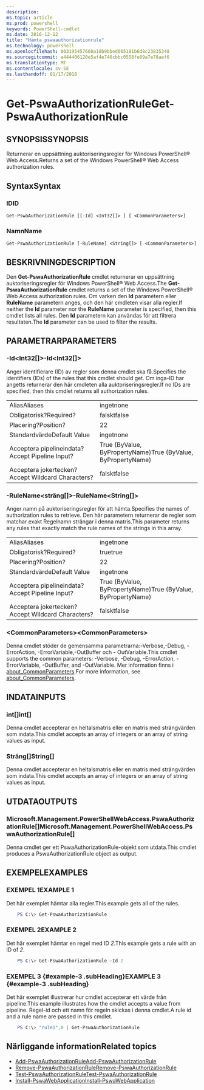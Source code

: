 ```yaml
---
description: 
ms.topic: article
ms.prod: powershell
keywords: PowerShell-cmdlet
ms.date: 2016-12-12
title: "Hämta pswaauthorizationrule"
ms.technology: powershell
ms.openlocfilehash: 003195457660a18b9bbed065181b6d8c23835348
ms.sourcegitcommit: a444406120e5af4e746cbbc0558fe89a7e78aef6
ms.translationtype: MT
ms.contentlocale: sv-SE
ms.lasthandoff: 01/17/2018
---
```

# <a name="get-pswaauthorizationrule"></a><span data-ttu-id="b95d4-103">Get-PswaAuthorizationRule</span><span class="sxs-lookup"><span data-stu-id="b95d4-103">Get-PswaAuthorizationRule</span></span>

## <a name="synopsis"></a><span data-ttu-id="b95d4-104">SYNOPSIS</span><span class="sxs-lookup"><span data-stu-id="b95d4-104">SYNOPSIS</span></span>

<span data-ttu-id="b95d4-105">Returnerar en uppsättning auktoriseringsregler för Windows PowerShell® Web Access.</span><span class="sxs-lookup"><span data-stu-id="b95d4-105">Returns a set of the Windows PowerShell® Web Access authorization rules.</span></span>

## <a name="syntax"></a><span data-ttu-id="b95d4-106">Syntax</span><span class="sxs-lookup"><span data-stu-id="b95d4-106">Syntax</span></span>

### <a name="id"></a><span data-ttu-id="b95d4-107">ID</span><span class="sxs-lookup"><span data-stu-id="b95d4-107">ID</span></span>
```
Get-PswaAuthorizationRule [[-Id] <Int32[]> ] [ <CommonParameters>]
```

### <a name="name"></a><span data-ttu-id="b95d4-108">Namn</span><span class="sxs-lookup"><span data-stu-id="b95d4-108">Name</span></span>
```
Get-PswaAuthorizationRule [-RuleName] <String[]> [ <CommonParameters>]
```

## <a name="description"></a><span data-ttu-id="b95d4-109">BESKRIVNING</span><span class="sxs-lookup"><span data-stu-id="b95d4-109">DESCRIPTION</span></span>

<span data-ttu-id="b95d4-110">Den **Get-PswaAuthorizationRule** cmdlet returnerar en uppsättning auktoriseringsregler för Windows PowerShell® Web Access.</span><span class="sxs-lookup"><span data-stu-id="b95d4-110">The **Get-PswaAuthorizationRule** cmdlet returns a set of the Windows PowerShell® Web Access authorization rules.</span></span>
<span data-ttu-id="b95d4-111">Om varken den **Id** parametern eller **RuleName** parametern anges, och den här cmdleten visar alla regler.</span><span class="sxs-lookup"><span data-stu-id="b95d4-111">If neither the **Id** parameter nor the **RuleName** parameter is specified, then this cmdlet lists all rules.</span></span> <span data-ttu-id="b95d4-112">Den **Id** parametern kan användas för att filtrera resultaten.</span><span class="sxs-lookup"><span data-stu-id="b95d4-112">The **Id** parameter can be used to filter the results.</span></span>

## <a name="parameters"></a><span data-ttu-id="b95d4-113">PARAMETRAR</span><span class="sxs-lookup"><span data-stu-id="b95d4-113">PARAMETERS</span></span>

### <a name="-idltint32gt"></a><span data-ttu-id="b95d4-114">-Id&lt;Int32\[\]&gt;</span><span class="sxs-lookup"><span data-stu-id="b95d4-114">-Id&lt;Int32\[\]&gt;</span></span>

<span data-ttu-id="b95d4-115">Anger identifierare (ID) av regler som denna cmdlet ska få.</span><span class="sxs-lookup"><span data-stu-id="b95d4-115">Specifies the identifiers (IDs) of the rules that this cmdlet should get.</span></span> <span data-ttu-id="b95d4-116">Om inga-ID har angetts returnerar den här cmdleten alla auktoriseringsregler.</span><span class="sxs-lookup"><span data-stu-id="b95d4-116">If no IDs are specified, then this cmdlet returns all authorization rules.</span></span>

|||  
|-|-|
| <span data-ttu-id="b95d4-117">Alias</span><span class="sxs-lookup"><span data-stu-id="b95d4-117">Aliases</span></span>                              | <span data-ttu-id="b95d4-118">inget</span><span class="sxs-lookup"><span data-stu-id="b95d4-118">none</span></span>                                 |
| <span data-ttu-id="b95d4-119">Obligatorisk?</span><span class="sxs-lookup"><span data-stu-id="b95d4-119">Required?</span></span>                            | <span data-ttu-id="b95d4-120">falskt</span><span class="sxs-lookup"><span data-stu-id="b95d4-120">false</span></span>                                |
| <span data-ttu-id="b95d4-121">Placering?</span><span class="sxs-lookup"><span data-stu-id="b95d4-121">Position?</span></span>                            | <span data-ttu-id="b95d4-122">2</span><span class="sxs-lookup"><span data-stu-id="b95d4-122">2</span></span>                                    |
| <span data-ttu-id="b95d4-123">Standardvärde</span><span class="sxs-lookup"><span data-stu-id="b95d4-123">Default Value</span></span>                        | <span data-ttu-id="b95d4-124">inget</span><span class="sxs-lookup"><span data-stu-id="b95d4-124">none</span></span>                                 |
| <span data-ttu-id="b95d4-125">Acceptera pipelineindata?</span><span class="sxs-lookup"><span data-stu-id="b95d4-125">Accept Pipeline Input?</span></span>               | <span data-ttu-id="b95d4-126">True (ByValue, ByPropertyName)</span><span class="sxs-lookup"><span data-stu-id="b95d4-126">True (ByValue, ByPropertyName)</span></span>       |
| <span data-ttu-id="b95d4-127">Acceptera jokertecken?</span><span class="sxs-lookup"><span data-stu-id="b95d4-127">Accept Wildcard Characters?</span></span>          | <span data-ttu-id="b95d4-128">falskt</span><span class="sxs-lookup"><span data-stu-id="b95d4-128">false</span></span>                                |

### <a name="-rulenameltstringgt"></a><span data-ttu-id="b95d4-129">-RuleName&lt;sträng\[\]&gt;</span><span class="sxs-lookup"><span data-stu-id="b95d4-129">-RuleName&lt;String\[\]&gt;</span></span>

<span data-ttu-id="b95d4-130">Anger namn på auktoriseringsregler för att hämta.</span><span class="sxs-lookup"><span data-stu-id="b95d4-130">Specifies the names of authorization rules to retrieve.</span></span> <span data-ttu-id="b95d4-131">Den här parametern returnerar de regler som matchar exakt Regelnamn strängar i denna matris.</span><span class="sxs-lookup"><span data-stu-id="b95d4-131">This parameter returns any rules that exactly match the rule names of the strings in this array.</span></span>

|||  
|-|-|
| <span data-ttu-id="b95d4-132">Alias</span><span class="sxs-lookup"><span data-stu-id="b95d4-132">Aliases</span></span>                              | <span data-ttu-id="b95d4-133">inget</span><span class="sxs-lookup"><span data-stu-id="b95d4-133">none</span></span>                                 |
| <span data-ttu-id="b95d4-134">Obligatorisk?</span><span class="sxs-lookup"><span data-stu-id="b95d4-134">Required?</span></span>                            | <span data-ttu-id="b95d4-135">true</span><span class="sxs-lookup"><span data-stu-id="b95d4-135">true</span></span>                                 |
| <span data-ttu-id="b95d4-136">Placering?</span><span class="sxs-lookup"><span data-stu-id="b95d4-136">Position?</span></span>                            | <span data-ttu-id="b95d4-137">2</span><span class="sxs-lookup"><span data-stu-id="b95d4-137">2</span></span>                                    |
| <span data-ttu-id="b95d4-138">Standardvärde</span><span class="sxs-lookup"><span data-stu-id="b95d4-138">Default Value</span></span>                        | <span data-ttu-id="b95d4-139">inget</span><span class="sxs-lookup"><span data-stu-id="b95d4-139">none</span></span>                                 |
| <span data-ttu-id="b95d4-140">Acceptera pipelineindata?</span><span class="sxs-lookup"><span data-stu-id="b95d4-140">Accept Pipeline Input?</span></span>               | <span data-ttu-id="b95d4-141">True (ByValue, ByPropertyName)</span><span class="sxs-lookup"><span data-stu-id="b95d4-141">True (ByValue, ByPropertyName)</span></span>       |
| <span data-ttu-id="b95d4-142">Acceptera jokertecken?</span><span class="sxs-lookup"><span data-stu-id="b95d4-142">Accept Wildcard Characters?</span></span>          | <span data-ttu-id="b95d4-143">falskt</span><span class="sxs-lookup"><span data-stu-id="b95d4-143">false</span></span>                                |

### <a name="ltcommonparametersgt"></a><span data-ttu-id="b95d4-144">&lt;CommonParameters&gt;</span><span class="sxs-lookup"><span data-stu-id="b95d4-144">&lt;CommonParameters&gt;</span></span>

<span data-ttu-id="b95d4-145">Denna cmdlet stöder de gemensamma parametrarna:-Verbose,-Debug, - ErrorAction, -ErrorVariable,-OutBuffer och - OutVariable.</span><span class="sxs-lookup"><span data-stu-id="b95d4-145">This cmdlet supports the common parameters: -Verbose, -Debug, -ErrorAction, -ErrorVariable, -OutBuffer, and -OutVariable.</span></span>
<span data-ttu-id="b95d4-146">Mer information finns i [about_CommonParameters](http://go.microsoft.com/fwlink/p/?LinkID=113216).</span><span class="sxs-lookup"><span data-stu-id="b95d4-146">For more information, see [about_CommonParameters](http://go.microsoft.com/fwlink/p/?LinkID=113216).</span></span>

## <a name="inputs"></a><span data-ttu-id="b95d4-147">INDATA</span><span class="sxs-lookup"><span data-stu-id="b95d4-147">INPUTS</span></span>

### <a name="int"></a><span data-ttu-id="b95d4-148">int\[\]</span><span class="sxs-lookup"><span data-stu-id="b95d4-148">int\[\]</span></span>

<span data-ttu-id="b95d4-149">Denna cmdlet accepterar en heltalsmatris eller en matris med strängvärden som indata.</span><span class="sxs-lookup"><span data-stu-id="b95d4-149">This cmdlet accepts an array of integers or an array of string values as input.</span></span>

### <a name="string"></a><span data-ttu-id="b95d4-150">Sträng\[\]</span><span class="sxs-lookup"><span data-stu-id="b95d4-150">String\[\]</span></span>

<span data-ttu-id="b95d4-151">Denna cmdlet accepterar en heltalsmatris eller en matris med strängvärden som indata.</span><span class="sxs-lookup"><span data-stu-id="b95d4-151">This cmdlet accepts an array of integers or an array of string values as input.</span></span>

## <a name="outputs"></a><span data-ttu-id="b95d4-152">UTDATA</span><span class="sxs-lookup"><span data-stu-id="b95d4-152">OUTPUTS</span></span>

### <a name="microsoftmanagementpowershellwebaccesspswaauthorizationrule"></a><span data-ttu-id="b95d4-153">Microsoft.Management.PowerShellWebAccess.PswaAuthorizationRule\[\]</span><span class="sxs-lookup"><span data-stu-id="b95d4-153">Microsoft.Management.PowerShellWebAccess.PswaAuthorizationRule\[\]</span></span>

<span data-ttu-id="b95d4-154">Denna cmdlet ger ett PswaAuthorizationRule-objekt som utdata.</span><span class="sxs-lookup"><span data-stu-id="b95d4-154">This cmdlet produces a PswaAuthorizationRule object as output.</span></span>


## <a name="examples"></a><span data-ttu-id="b95d4-155">EXEMPEL</span><span class="sxs-lookup"><span data-stu-id="b95d4-155">EXAMPLES</span></span>

### <a name="example-1"></a><span data-ttu-id="b95d4-156">EXEMPEL 1</span><span class="sxs-lookup"><span data-stu-id="b95d4-156">EXAMPLE 1</span></span>

<span data-ttu-id="b95d4-157">Det här exemplet hämtar alla regler.</span><span class="sxs-lookup"><span data-stu-id="b95d4-157">This example gets all of the rules.</span></span>

```PowerShell
    PS C:\> Get-PswaAuthorizationRule
```

### <a name="example-2"></a><span data-ttu-id="b95d4-158">EXEMPEL 2</span><span class="sxs-lookup"><span data-stu-id="b95d4-158">EXAMPLE 2</span></span>

<span data-ttu-id="b95d4-159">Det här exemplet hämtar en regel med ID *2*.</span><span class="sxs-lookup"><span data-stu-id="b95d4-159">This example gets a rule with an ID of *2*.</span></span>

```PowerShell
    PS C:\> Get-PswaAuthorizationRule –Id 2
```

### <a name="example-3-example-3-subheading"></a><span data-ttu-id="b95d4-160">EXEMPEL 3 {#example-3 .subHeading}</span><span class="sxs-lookup"><span data-stu-id="b95d4-160">EXAMPLE 3 {#example-3 .subHeading}</span></span>

<span data-ttu-id="b95d4-161">Det här exemplet illustrerar hur cmdlet accepterar ett värde från pipeline.</span><span class="sxs-lookup"><span data-stu-id="b95d4-161">This example illustrates how the cmdlet accepts a value from pipeline.</span></span>
<span data-ttu-id="b95d4-162">Regel-id och ett namn för regeln skickas i denna cmdlet.</span><span class="sxs-lookup"><span data-stu-id="b95d4-162">A rule id and a rule name are passed in this cmdlet.</span></span>

```PowerShell
    PS C:\> "rule1",0 | Get-PswaAuthorizationRule
```

## <a name="related-topics"></a><span data-ttu-id="b95d4-163">Närliggande information</span><span class="sxs-lookup"><span data-stu-id="b95d4-163">Related topics</span></span>

- [<span data-ttu-id="b95d4-164">Add-PswaAuthorizationRule</span><span class="sxs-lookup"><span data-stu-id="b95d4-164">Add-PswaAuthorizationRule</span></span>](add-pswaauthorizationrule.md)
- [<span data-ttu-id="b95d4-165">Remove-PswaAuthorizationRule</span><span class="sxs-lookup"><span data-stu-id="b95d4-165">Remove-PswaAuthorizationRule</span></span>](remove-pswaauthorizationrule.md)
- [<span data-ttu-id="b95d4-166">Test-PswaAuthorizationRule</span><span class="sxs-lookup"><span data-stu-id="b95d4-166">Test-PswaAuthorizationRule</span></span>](test-pswaauthorizationrule.md)
- [<span data-ttu-id="b95d4-167">Install-PswaWebApplication</span><span class="sxs-lookup"><span data-stu-id="b95d4-167">Install-PswaWebApplication</span></span>](install-pswawebapplication.md)
